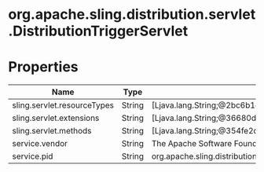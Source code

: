 # org.apache.sling.distribution.servlet.DistributionTriggerServlet

# Properties

| Name | Type | Value |
| ---- | ---- | ----- |
| sling.servlet.resourceTypes | String | [Ljava.lang.String;@2bc6b1d1 |
| sling.servlet.extensions | String | [Ljava.lang.String;@36680dba |
| sling.servlet.methods | String | [Ljava.lang.String;@354fe2df |
| service.vendor | String | The Apache Software Foundation |
| service.pid | String | org.apache.sling.distribution.servlet.DistributionTriggerServlet |
